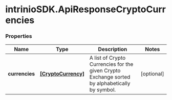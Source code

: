# intrinioSDK.ApiResponseCryptoCurrencies

### Properties
Name | Type | Description | Notes
------------ | ------------- | ------------- | -------------
**currencies** | [**[CryptoCurrency]**](CryptoCurrency.md) | A list of Crypto Currencies for the given Crypto Exchange sorted by alphabetically by symbol. | [optional] 


